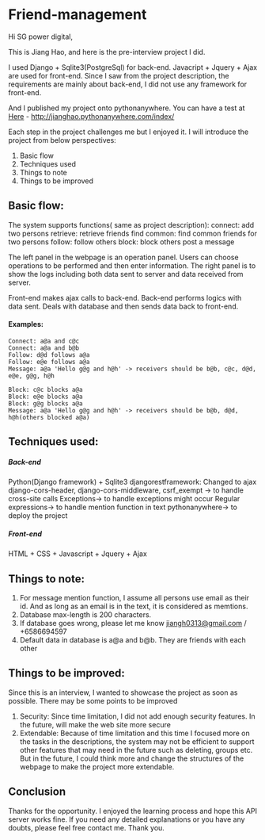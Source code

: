 # Friend-management
Hi SG power digital,

This is Jiang Hao, and here is the pre-interview project I did. 

I used Django + Sqlite3(PostgreSql) for back-end. Javacript + Jquery + Ajax are used for front-end. Since I saw from the project description, the requirements are mainly about back-end, I did not use any framework for front-end. 

And I published my project onto pythonanywhere. You can have a test at [Here](http://jianghao.pythonanywhere.com/index/) - http://jianghao.pythonanywhere.com/index/

Each step in the project challenges me but I enjoyed it. I will introduce the project from below perspectives:
1. Basic flow
2. Techniques used
3. Things to note
4. Things to be improved

## Basic flow:
The system supports functions( same as project description): 
connect: add two persons
retrieve: retrieve friends
find common: find common friends for two persons
follow: follow others
block: block others
post a message

The left panel in the webpage is an operation panel. Users can choose operations to be performed and then enter information.
The right panel is to show the logs including both data sent to server and data received from server.

Front-end makes ajax calls to back-end. Back-end performs logics with data sent. Deals with database and then sends data back to front-end.
#### Examples:
```
Connect: a@a and c@c
Connect: a@a and b@b
Follow: d@d follows a@a
Follow: e@e follows a@a
Message: a@a 'Hello g@g and h@h' -> receivers should be b@b, c@c, d@d, e@e, g@g, h@h

Block: c@c blocks a@a
Block: e@e blocks a@a
Block: g@g blocks a@a
Message: a@a 'Hello g@g and h@h' -> receivers should be b@b, d@d, h@h(others blocked a@a)
```
## Techniques used:

##### Back-end 
Python(Django framework) + Sqlite3
djangorestframework: Changed to ajax
django-cors-header, django-cors-middleware, csrf_exempt -> to handle cross-site calls
Exceptions-> to handle exceptions might occur
Regular expressions-> to handle mention function in text
pythonanywhere-> to deploy the project

##### Front-end
HTML + CSS + Javascript + Jquery + Ajax



## Things to note: 
1. For message mention function, I assume all persons use email as their id. And as long as an email is in the text, it is considered as memtions.
2. Database max-length is 200 characters. 
3. If database goes wrong, please let me know jiangh0313@gmail.com / +6586694597
4. Default data in database is
  a@a and b@b. They are friends with each other

## Things to be improved:
Since this is an interview, I wanted to showcase the project as soon as possible. There may be some points to be improved
1. Security: Since time limitation, I did not add enough security features. In the future, will make the web site more secure
2. Extendable: Because of time limitation and this time I focused more on the tasks in the descriptions, the system may not be efficient to support other features that may need in the future such as deleting, groups etc. But in the future, I could think more and change the structures of the webpage to make the project more extendable.

## Conclusion
Thanks for the opportunity. I enjoyed the learning process and hope this API server works fine.
If you need any detailed explanations or you have any doubts, please feel free contact me.
Thank you.






